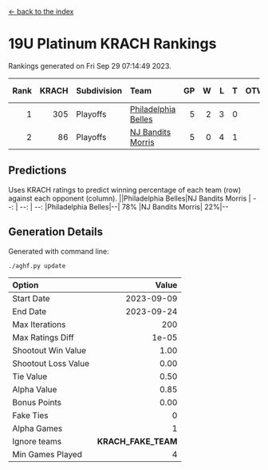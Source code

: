 [<- back to the index](readme.md)
# 19U Platinum KRACH Rankings
Rankings generated on Fri Sep 29 07:14:49 2023.

Rank|KRACH|Subdivision|Team|GP|W|L|T|OTW|OTL|SoS|Exp Wins|Win Diff
---:|---:|:---|:---|---:|---:|---:|---:|---:|---:|---:|---:|---:
1|305|Playoffs|[Philadelphia Belles](https://gamesheetstats.com/seasons/3663/teams/140864/schedule)|5|2|3|0|0|0|1804|2.8|-0.0
2|86|Playoffs|[NJ Bandits Morris](https://gamesheetstats.com/seasons/3663/teams/140866/schedule)|5|0|4|1|0|0|1142|1.4|0.0

## Predictions
Uses KRACH ratings to predict winning percentage of each team (row) against each opponent (column).
||Philadelphia Belles|NJ Bandits Morris
| --: | --: | --: 
|Philadelphia Belles|--| 78%
|NJ Bandits Morris| 22%|--

## Generation Details

Generated with command line:
```
./aghf.py update
```

| Option | Value |
| :----- | ----: |
| Start Date | 2023-09-09 |
| End Date | 2023-09-24 |
| Max Iterations | 200 |
| Max Ratings Diff | 1e-05 |
| Shootout Win Value | 1.00 |
| Shootout Loss Value | 0.00 |
| Tie Value | 0.50 |
| Alpha Value | 0.85 |
| Bonus Points | 0.00 |
| Fake Ties | 0 |
| Alpha Games | 1 |
| Ignore teams | __KRACH_FAKE_TEAM__ |
| Min Games Played | 4 |

